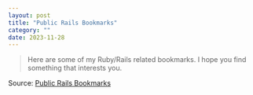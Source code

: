 ```yaml
---
layout: post
title: "Public Rails Bookmarks"
category: ""
date: 2023-11-28
---
```


>Here are some of my Ruby/Rails related bookmarks. I hope you find something that interests you.

Source: [Public Rails Bookmarks](https://raindrop.io/Samuelodan/public-rails-bookmarks-34840403)
